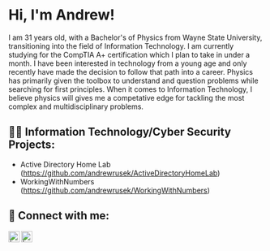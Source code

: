 <h1>Hi, I'm Andrew! </h1>

I am 31 years old, with a Bachelor's of Physics from Wayne State University, transitioning into the field of Information Technology.  I am currently studying for the CompTIA A+ certification which I plan to take in under a month.  I have been interested in technology from a young age and only recently have made the decision to follow that path into a career. Physics has primarily given the toolbox to understand and question problems while searching for first principles.  When it comes to Information Technology, I believe physics will gives me a competative edge for tackling the most complex and multidisciplinary problems.


<h2>👨‍💻 Information Technology/Cyber Security Projects:</h2>


  - Active Directory Home Lab (https://github.com/andrewrusek/ActiveDirectoryHomeLab)
  - WorkingWithNumbers (https://github.com/andrewrusek/WorkingWithNumbers)


<h2> 🤳 Connect with me:</h2>


[<img align="left" alt=" | Twitter" width="22px" src="https://cdn.jsdelivr.net/npm/simple-icons@v3/icons/twitter.svg" />][twitter]
[<img align="left" alt=" | LinkedIn" width="22px" src="https://cdn.jsdelivr.net/npm/simple-icons@v3/icons/linkedin.svg" />][linkedin]


[twitter]: https://twitter.com/
[indeed]: https://indeed.com/
[linkedin]: https://linkedin.com/in/

<!--


- 🔭 I’m currently working on ...
- 🌱 I’m currently learning ...
- 👯 I’m looking to collaborate on ...
- 🤔 I’m looking for help with ...
- 💬 Ask me about ...
- 📫 How to reach me: ...
- 😄 Pronouns: ...
- ⚡ Fun fact: ...
-->
